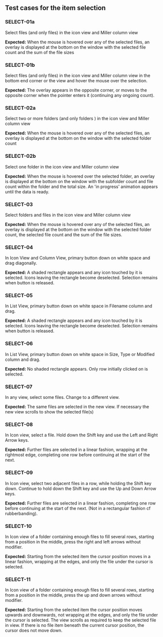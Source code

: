 ## Test cases for the item selection

### SELECT-01a
Select files (and only files) in the icon view and Miller column view

**Expected:** When the mouse is hovered over any of the selected files, an overlay is displayed at the bottom on the window with the selected file count and the sum of the file sizes

### SELECT-01b
Select files (and only files) in the icon view and Miller column view in the bottom end corner or the view and hover the mouse over the selection.

**Expected:** The overlay appears in the opposite corner, or moves to the opposite corner when the pointer enters it (continuing any ongoing count).

### SELECT-02a
Select two or more folders (and only folders ) in the icon view and Miller column view

**Expected:** When the mouse is hovered over any of the selected files, an overlay is displayed at the bottom on the window with the selected folder count

### SELECT-02b
Select one folder in the icon view and Miller column view

**Expected:** When the mouse is hovered over the selected folder, an overlay is displayed at the bottom on the window with the subfolder count and file count within the folder and the total size. An 'in progress' animation appears until the data is ready.

### SELECT-03
Select folders and files in the icon view and Miller column view

**Expected:** When the mouse is hovered over any of the selected files, an overlay is displayed at the bottom on the window with the selected folder count, the selected file count and the sum of the file sizes.

### SELECT-04
In Icon View and Column View, primary button down on white space and  drag diagonally.

**Expected:** A shaded rectangle appears and any icon touched by it is selected. Icons leaving the rectangle become deselected. Selection remains when button is released.

### SELECT-05
In List View, primary button down on white space in Filename column and  drag.

**Expected:** A shaded rectangle appears and any icon touched by it is selected. Icons leaving the rectangle become deselected. Selection remains when button is released.

### SELECT-06
In List View, primary button down on white space in Size, Type or Modified column and  drag.

**Expected:** No shaded rectangle appears. Only row initially clicked on is selected.

### SELECT-07
In any view, select some files.  Change to a different view.

**Expected:** The same files are selected in the new view.  If necessary the new view scrolls to show the selected file(s)

### SELECT-08
In Icon view, select a file.  Hold down the Shift key and use the Left and Right Arrow keys.

**Expected:** Further files are selected in a linear fashion, wrapping at the rightmost edge, completing one row before continuing at the start of the next.

### SELECT-09
In Icon view, select two adjacent files in a row, while holding the Shift key down.  Continue to hold down the Shift key and use the Up and Down Arrow keys.

**Expected:** Further files are selected in a linear fashion, completing one row before continuing at the start of the next. (Not in a rectangular fashion cf rubberbanding).

### SELECT-10
In Icon view of a folder containing enough files to fill several rows, starting from a position in the middle, press the right and left arrows without modifier.

**Expected:** Starting from the selected item the cursor position moves in a linear fashion, wrapping at the edges, and only the file under the cursor is selected.

### SELECT-11
In Icon view of a folder containing enough files to fill several rows, starting from a position in the middle, press the up and down arrows without modifier.

**Expected:** Starting from the selected item the cursor position moves upwards and downwards, not wrapping at the edges, and only the file under the cursor is selected. The view scrolls as required to keep the selected file in view.  If there is no file item beneath the current cursor position, the cursor does not move down.
